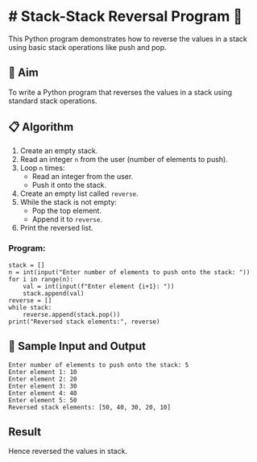 # # Stack-Stack Reversal Program 🔁

This Python program demonstrates how to reverse the values in a stack using basic stack operations like push and pop.

## 🎯 Aim

To write a Python program that reverses the values in a stack using standard stack operations.

## 📋 Algorithm

1. Create an empty stack.
2. Read an integer `n` from the user (number of elements to push).
3. Loop `n` times:
   - Read an integer from the user.
   - Push it onto the stack.
4. Create an empty list called `reverse`.
5. While the stack is not empty:
   - Pop the top element.
   - Append it to `reverse`.
6. Print the reversed list.


### Program:
```
stack = []
n = int(input("Enter number of elements to push onto the stack: "))
for i in range(n):
    val = int(input(f"Enter element {i+1}: "))
    stack.append(val)
reverse = []
while stack:
    reverse.append(stack.pop())
print("Reversed stack elements:", reverse)
```
## 🧪 Sample Input and Output
```
Enter number of elements to push onto the stack: 5
Enter element 1: 10
Enter element 2: 20
Enter element 3: 30
Enter element 4: 40
Enter element 5: 50
Reversed stack elements: [50, 40, 30, 20, 10]
```
## Result
Hence reversed the values in stack.
